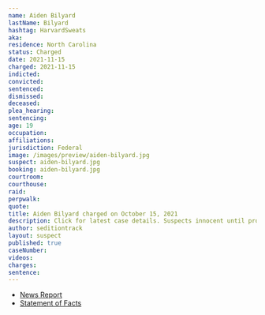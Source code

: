 ```yaml
---
name: Aiden Bilyard
lastName: Bilyard
hashtag: HarvardSweats
aka:
residence: North Carolina
status: Charged
date: 2021-11-15
charged: 2021-11-15
indicted:
convicted:
sentenced:
dismissed:
deceased:
plea_hearing:
sentencing:
age: 19
occupation:
affiliations:
jurisdiction: Federal
image: /images/preview/aiden-bilyard.jpg
suspect: aiden-bilyard.jpg
booking: aiden-bilyard.jpg
courtroom:
courthouse:
raid:
perpwalk:
quote:
title: Aiden Bilyard charged on October 15, 2021
description: Click for latest case details. Suspects innocent until proven guilty.
author: seditiontrack
layout: suspect
published: true
caseNumber:
videos:
charges:
sentence:
---
```


- [News Report](https://www.huffpost.com/entry/aiden-bilyard-capitol-riot-air-force_n_619d3479e4b044a1cc0dc38c)
- [Statement of Facts](https://extremism.gwu.edu/sites/g/files/zaxdzs2191/f/Aiden%20Henry%20Bilyard%20Statement%20of%20Facts.pdf)
